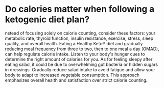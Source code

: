 # Do calories matter when following a ketogenic diet plan?

nstead of focusing solely on calorie counting, consider these factors: your metabolic rate, thyroid function, insulin resistance, exercise, stress, sleep quality, and overall health. Eating a Healthy Keto® diet and gradually reducing meal frequency from three to two, then to one meal a day (OMAD), can help regulate calorie intake. Listen to your body's hunger cues to determine the right amount of calories for you. As for feeling sleepy after eating salad, it could be due to overwhelming gut bacteria or hidden sugars in dressings. Gradually reduce salad intake to avoid fatigue and allow your body to adapt to increased vegetable consumption. This approach emphasizes overall health and satisfaction over strict calorie counting.